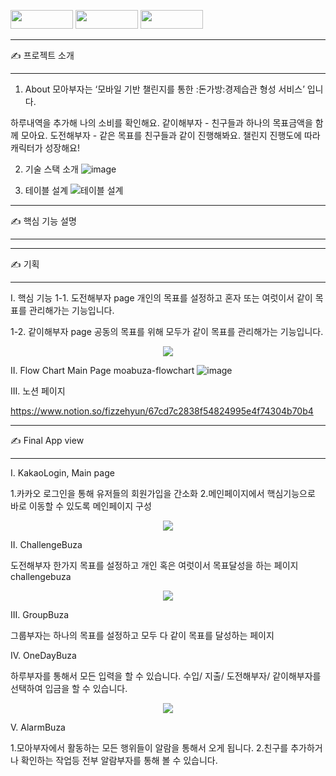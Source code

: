<a href="#" target="_blank"><img width="100" height="30" src="https://img.shields.io/static/v1?label=Spring&message=박민우 &color=08CE5D&style=for-the-badge&>"/></a>
<a href="#" target="_blank"><img width="100" height="30" src="https://img.shields.io/static/v1?label=Spring&message=양승훈 &color=08CE5D&style=for-the-badge&>"/></a>
<a href="#" target="_blank"><img width="100" height="30" src="https://img.shields.io/static/v1?label=Spring&message=이광훈 &color=08CE5D&style=for-the-badge&>"/></a>

--------------------------------------------------------------------------------------------------------------------------------------------------------------------

✍ 프로젝트 소개

--------------------------------------------------------------------------------------------------------------------------------------------------------------------

1. About
모아부자는 ‘모바일 기반 챌린지를 통한 :돈가방:경제습관 형성 서비스’ 입니다.

하루내역을 추가해 나의 소비를 확인해요.
같이해부자 - 친구들과 하나의 목표금액을 함께 모아요.
도전해부자 - 같은 목표를 친구들과 같이 진행해봐요.
챌린지 진행도에 따라 캐릭터가 성장해요!

2. 기술 스택 소개
![image](https://user-images.githubusercontent.com/81571069/162346380-1b756fc0-2451-4818-a7b9-214bc58ae209.png)

3. 테이블 설계
![테이블 설계](https://user-images.githubusercontent.com/81571069/162346848-c7ca2652-3975-4b64-bef3-aad2f8d8d7c2.png)

--------------------------------------------------------------------------------------------------------------------------------------------------------------------

✍ 핵심 기능 설명

--------------------------------------------------------------------------------------------------------------------------------------------------------------------








--------------------------------------------------------------------------------------------------------------------------------------------------------------------

✍ 기획

--------------------------------------------------------------------------------------------------------------------------------------------------------------------

I. 핵심 기능
1-1. 도전해부자 page
개인의 목표를 설정하고 혼자 또는 여럿이서 같이 목표를 관리해가는 기능입니다.

1-2. 같이해부자 page
공동의 목표를 위해 모두가 같이 목표를 관리해가는 기능입니다.
<p align="center">
  <img src="https://user-images.githubusercontent.com/66179677/161878951-da4bbb67-dd46-464f-b867-5530347e3dd3.gif">
</p>

II. Flow Chart
Main Page
moabuza-flowchart
![image](https://user-images.githubusercontent.com/81571069/162348443-c5e429f1-fef0-41c6-9c51-7322c030e8e1.png)


III. 노션 페이지

https://www.notion.so/fizzehyun/67cd7c2838f54824995e4f74304b70b4


--------------------------------------------------------------------------------------------------------------------------------------------------------------------

✍ Final App view

--------------------------------------------------------------------------------------------------------------------------------------------------------------------

I. KakaoLogin, Main page

1.카카오 로그인을 통해 유저들의 회원가입을 간소화
2.메인페이지에서 핵심기능으로 바로 이동할 수 있도록 메인페이지 구성

<p align="center">
  <img src="https://user-images.githubusercontent.com/66179677/161879774-16ba9430-81c0-44d6-bf39-e9bb06ed5eb8.gif">
</p>

II. ChallengeBuza

도전해부자 한가지 목표를 설정하고 개인 혹은 여럿이서 목표달성을 하는 페이지 challengebuza

<p align="center">
  <img src="https://user-images.githubusercontent.com/66179677/161881226-0791865e-4f85-4e2a-86e2-c5232e6843d0.gif">
</p>

III. GroupBuza

그룹부자는 하나의 목표를 설정하고 모두 다 같이 목표를 달성하는 페이지

IV. OneDayBuza

하루부자를 통해서 모든 입력을 할 수 있습니다. 수입/ 지출/ 도전해부자/ 같이해부자를 선택하여 입금을 할 수 있습니다.

<p align="center">
  <img src="https://user-images.githubusercontent.com/66179677/161882124-1eb9da29-156b-4bd7-b47b-6f0ad8f636f0.gif">
</p>

V. AlarmBuza

1.모아부자에서 활동하는 모든 행위들이 알람을 통해서 오게 됩니다.
2.친구를 추가하거나 확인하는 작업등 전부 알람부자를 통해 볼 수 있습니다.
